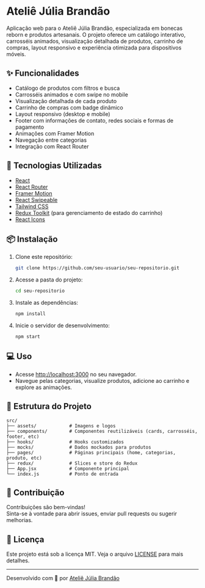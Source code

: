 # Ateliê Júlia Brandão

Aplicação web para o Ateliê Júlia Brandão, especializada em bonecas reborn e produtos artesanais. O projeto oferece um catálogo interativo, carrosséis animados, visualização detalhada de produtos, carrinho de compras, layout responsivo e experiência otimizada para dispositivos móveis.

## ✨ Funcionalidades

- Catálogo de produtos com filtros e busca
- Carrosséis animados e com swipe no mobile
- Visualização detalhada de cada produto
- Carrinho de compras com badge dinâmico
- Layout responsivo (desktop e mobile)
- Footer com informações de contato, redes sociais e formas de pagamento
- Animações com Framer Motion
- Navegação entre categorias
- Integração com React Router

## 🚀 Tecnologias Utilizadas

- [React](https://reactjs.org/)
- [React Router](https://reactrouter.com/)
- [Framer Motion](https://www.framer.com/motion/)
- [React Swipeable](https://www.npmjs.com/package/react-swipeable)
- [Tailwind CSS](https://tailwindcss.com/)
- [Redux Toolkit](https://redux-toolkit.js.org/) (para gerenciamento de estado do carrinho)
- [React Icons](https://react-icons.github.io/react-icons/)

## 📦 Instalação

1. Clone este repositório:
   ```bash
   git clone https://github.com/seu-usuario/seu-repositorio.git
   ```
2. Acesse a pasta do projeto:
   ```bash
   cd seu-repositorio
   ```
3. Instale as dependências:
   ```bash
   npm install
   ```
4. Inicie o servidor de desenvolvimento:
   ```bash
   npm start
   ```

## 💻 Uso

- Acesse [http://localhost:3000](http://localhost:3000) no seu navegador.
- Navegue pelas categorias, visualize produtos, adicione ao carrinho e explore as animações.

## 📁 Estrutura do Projeto

```
src/
├── assets/            # Imagens e logos
├── components/        # Componentes reutilizáveis (cards, carrosséis, footer, etc)
├── hooks/             # Hooks customizados
├── mocks/             # Dados mockados para produtos
├── pages/             # Páginas principais (home, categorias, produto, etc)
├── redux/             # Slices e store do Redux
├── App.jsx            # Componente principal
└── index.js           # Ponto de entrada
```

## 🤝 Contribuição

Contribuições são bem-vindas!  
Sinta-se à vontade para abrir issues, enviar pull requests ou sugerir melhorias.

## 📄 Licença

Este projeto está sob a licença MIT. Veja o arquivo [LICENSE](LICENSE) para mais detalhes.

---

Desenvolvido com 💜 por [Ateliê Júlia Brandão](https://instagram.com/ateliejuliabrandao)

